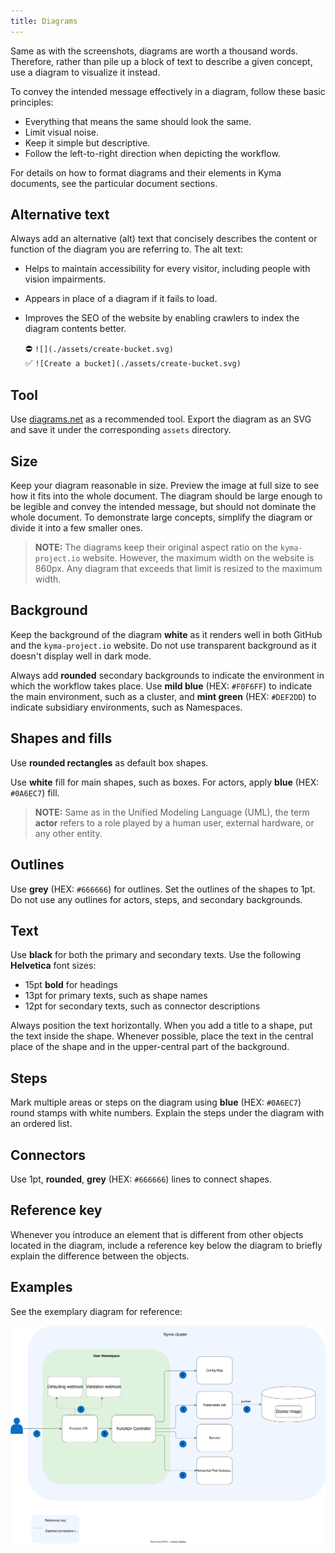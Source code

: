 ```yaml
---
title: Diagrams
---
```


Same as with the screenshots, diagrams are worth a thousand words. Therefore, rather than pile up a block of text to describe a given concept, use a diagram to visualize it instead.

To convey the intended message effectively in a diagram, follow these basic principles:
- Everything that means the same should look the same.
- Limit visual noise.
- Keep it simple but descriptive.
- Follow the left-to-right direction when depicting the workflow.

For details on how to format diagrams and their elements in Kyma documents, see the particular document sections.

## Alternative text

Always add an alternative (alt) text that concisely describes the content or function of the diagram you are referring to. The alt text:

- Helps to maintain accessibility for every visitor, including people with vision impairments.
- Appears in place of a diagram if it fails to load.
- Improves the SEO of the website by enabling crawlers to index the diagram contents better.

    ⛔️ `![](./assets/create-bucket.svg)`  
    ✅ `![Create a bucket](./assets/create-bucket.svg)`  

## Tool

Use [diagrams.net](https://www.diagrams.net/index.html) as a recommended tool. Export the diagram as an SVG and save it under the corresponding `assets` directory.

## Size

Keep your diagram reasonable in size. Preview the image at full size to see how it fits into the whole document. The diagram should be large enough to be legible and convey the intended message, but should not dominate the whole document. To demonstrate large concepts, simplify the diagram or divide it into a few smaller ones.

>**NOTE:** The diagrams keep their original aspect ratio on the `kyma-project.io` website. However, the maximum width on the website is 860px. Any diagram that exceeds that limit is resized to the maximum width.

## Background

Keep the background of the diagram **white** as it renders well in both GitHub and the `kyma-project.io` website. Do not use transparent background as it doesn't display well in dark mode.

Always add **rounded** secondary backgrounds to indicate the environment in which the workflow takes place. Use **mild blue** (HEX: `#F0F6FF`) to indicate the main environment, such as a cluster, and **mint green** (HEX: `#DEF2DD`) to indicate subsidiary environments, such as Namespaces.

## Shapes and fills

Use **rounded rectangles** as default box shapes. 

Use **white** fill for main shapes, such as boxes. For actors, apply **blue** (HEX: `#0A6EC7`) fill.

> **NOTE:** Same as in the Unified Modeling Language (UML), the term **actor** refers to a role played by a human user, external hardware, or any other entity.

## Outlines

Use **grey** (HEX: `#666666`) for outlines. Set the outlines of the shapes to 1pt. Do not use any outlines for actors, steps, and secondary backgrounds.

## Text

Use **black** for both the primary and secondary texts.
Use the following **Helvetica** font sizes:
- 15pt **bold** for headings
- 13pt for primary texts, such as shape names
- 12pt for secondary texts, such as connector descriptions

Always position the text horizontally. When you add a title to a shape, put the text inside the shape. Whenever possible, place the text in the central place of the shape and in the upper-central part of the background.

## Steps

Mark multiple areas or steps on the diagram using **blue** (HEX: `#0A6EC7`) round stamps with white numbers. Explain the steps under the diagram with an ordered list.

## Connectors

Use 1pt, **rounded**, **grey** (HEX: `#666666`) lines to connect shapes.

## Reference key

Whenever you introduce an element that is different from other objects located in the diagram, include a reference key below the diagram to briefly explain the difference between the objects.

## Examples

See the exemplary diagram for reference:

![Diagram example](./assets/diagram-example.svg)
